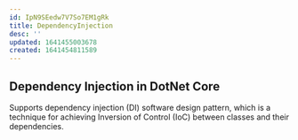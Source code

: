 ```yaml
---
id: IpN9SEedw7V7So7EM1gRk
title: DependencyInjection
desc: ''
updated: 1641455003678
created: 1641454811589
---
```


## Dependency Injection in DotNet Core


Supports dependency injection (DI) software design pattern, which is a technique for achieving Inversion of Control (IoC) between classes and their dependencies.